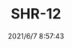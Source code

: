 ﻿---
layout: post 
title: SHR-12
tags: SH S10
categories: wire-harness
overview: 
part_number: 0580-1
thumb_img: 
small_img: static/202106/580-20210607.jpg
date: 2021/6/7 8:57:43
---




